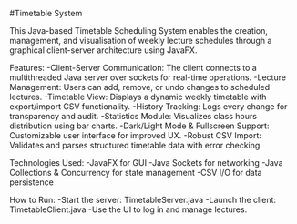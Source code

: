 #Timetable System

This Java-based Timetable Scheduling System enables the creation, management, and visualisation of weekly lecture schedules through a graphical client-server architecture using JavaFX.

Features:
  -Client-Server Communication: The client connects to a multithreaded Java server over sockets for real-time
  operations.
  -Lecture Management: Users can add, remove, or undo changes to scheduled lectures.
  -Timetable View: Displays a dynamic weekly timetable with export/import CSV functionality.
  -History Tracking: Logs every change for transparency and audit.
  -Statistics Module: Visualizes class hours distribution using bar charts.
  -Dark/Light Mode & Fullscreen Support: Customizable user interface for improved UX.
  -Robust CSV Import: Validates and parses structured timetable data with error checking.

Technologies Used:
  -JavaFX for GUI
  -Java Sockets for networking
  -Java Collections & Concurrency for state management
  -CSV I/O for data persistence
  
How to Run:
  -Start the server: TimetableServer.java
  -Launch the client: TimetableClient.java
  -Use the UI to log in and manage lectures.
